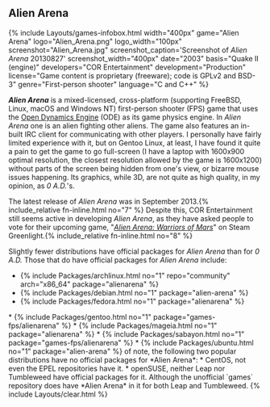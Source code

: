## Alien Arena
{% include Layouts/games-infobox.html width="400px" game="Alien Arena" logo="Alien_Arena.png" logo_width="100px" screenshot="Alien_Arena.jpg" screenshot_caption='Screenshot of *Alien Arena* 20130827' screenshot_width="400px" date="2003" basis="Quake II (engine)" developers="COR Entertainment" development="Production" license="Game content is proprietary (freeware); code is GPLv2 and BSD-3" genre="First-person shooter" language="C and C++" %}

***Alien Arena*** is a mixed-licensed, cross-platform (supporting FreeBSD, Linux, macOS and Windows NT) first-person shooter (FPS) game that uses the [Open Dynamics Engine](https://en.wikipedia.org/wiki/Open_Dynamics_Engine) (ODE) as its game physics engine. In *Alien Arena* one is an alien fighting other aliens. The game also features an in-built IRC client for communicating with other players. I personally have fairly limited experience with it, but on Gentoo Linux, at least, I have found it quite a pain to get the game to go full-screen (I have a laptop with 1600x900 optimal resolution, the closest resolution allowed by the game is 1600x1200) without parts of the screen being hidden from one's view, or bizarre mouse issues happening. Its graphics, while 3D, are not quite as high quality, in my opinion, as *0 A.D.*'s. 

The latest release of *Alien Arena* was in September 2013.{% include_relative fn-inline.html no="7" %} Despite this, COR Entertainment still seems active in developing *Alien Arena*, as they have asked people to vote for their upcoming game, "[*Alien Arena: Warriors of Mars*](http://steamcommunity.com/sharedfiles/filedetails/?id=897799480)" on Steam Greenlight.{% include_relative fn-inline.html no="8" %}

Slightly fewer distributions have official packages for *Alien Arena* than for *0 A.D.* Those that do have official packages for *Alien Arena* include:

* {% include Packages/archlinux.html no="1" repo="community" arch="x86_64" package="alienarena" %}
* {% include Packages/debian.html no="1" package="alien-arena" %}
* {% include Packages/fedora.html no="1" package="alienarena" %}
<!-- Funtoo not mentioned as Gentoo support implies Funtoo support--!>
* {% include Packages/gentoo.html no="1" package="games-fps/alienarena" %}
* {% include Packages/mageia.html no="1" package="alienarena" %}
* {% include Packages/sabayon.html no="1" package="games-fps/alienarena" %}
* {% include Packages/ubuntu.html no="1" package="alien-arena" %}

of note, the following two popular distributions have no official packages for *Alien Arena*:

* CentOS, not even the EPEL repositories have it. 
* openSUSE, neither Leap nor Tumbleweed have official packages for it. Although the unofficial `games` repository does have *Alien Arena* in it for both Leap and Tumbleweed.

{% include Layouts/clear.html %}
